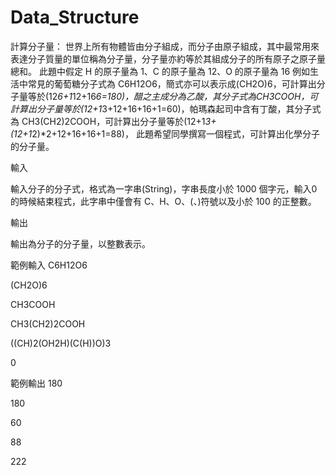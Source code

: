 # Data_Structure
 
計算分子量：
世界上所有物體皆由分子組成，而分子由原子組成，其中最常用來表達分子質量的單位稱為分子量，分子量亦約等於其組成分子的所有原子之原子量總和。
此題中假定 H 的原子量為 1、C 的原子量為 12、O 的原子量為 16
例如生活中常見的葡萄糖分子式為 C6H12O6，簡式亦可以表示成(CH2O)6，可計算出分子量等於(12*6+1*12+16*6=180)，醋之主成分為乙酸，其分子式為CH3COOH，可計算出分子量等於(12+1*3+12+16+16+1=60)，帕瑪森起司中含有丁酸，其分子式為 CH3(CH2)2COOH，可計算出分子量等於(12+1*3+(12+1*2)*2+12+16+16+1=88)，
此題希望同學撰寫一個程式，可計算出化學分子的分子量。

輸入


輸入分子的分子式，格式為一字串(String)，字串長度小於 1000 個字元，輸入0 的時候結束程式，此字串中僅會有 C、H、O、(、)符號以及小於 100 的正整數。

輸出

輸出為分子的分子量，以整數表示。

範例輸入
C6H12O6

(CH2O)6

CH3COOH

CH3(CH2)2COOH

((CH)2(OH2H)(C(H))O)3

0

範例輸出
180

180

60

88

222
